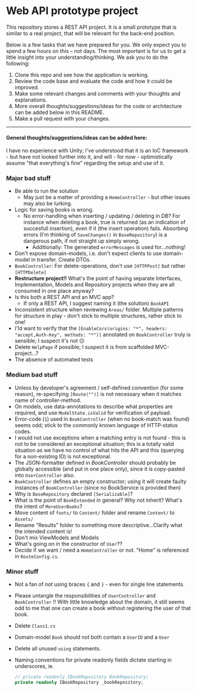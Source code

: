 # Web API prototype project
This repository stores a REST API project. It is a small prototype that is similar to a real project, that will be relevant for the back-end position.

Below is a few tasks that we have prepared for you. We only expect you to spend a few hours on this – not days. The most important is for us to get a little insight into your understanding/thinking. We ask you to do the following:

1. Clone this repo and see how the application is working.
2. Review the code base and evaluate the code and how it could be improved.
3. Make some relevant changes and comments with your thoughts and explanations.
4. More overall thoughts/suggestions/ideas for the code or architecture can be added below in this README.
5. Make a pull request with your changes.
----
#### General thoughts/suggestions/ideas can be added here:

I have no experience with Unity; I've understood that it is an IoC framework - but have not looked further into it, and will - for now - optimistically assume "that everything's fine" regarding the setup and use of it. 



### Major bad stuff

- Be able to run the solution
  - May just be a matter of providing a `HomeController` - but other issues may also be lurking. 
- Logic for saving books is wrong. 
  - No error-handling when inserting / updating / deleting in DB? For instance when deleting a book, true is returned (as an indication of succesfull insertion), even if it (the insert operation) fails. 
    Absorbing errors (I'm thinking of `SaveChanges()` in `BaseRepository`) is a dangerous path, if not straight  up simply wrong.
    - Additionally: The generated `errorMessages` is used for…nothing! 
- Don't expose domain-models, i.e. don't expect clients to use domain-model in transfer. Create DTOs. 
- `BookController`: For delete-operations, don't use `[HTTPPost]` but rather `[HTTPDelete]`
- **Restructure project!!** 
  What's the point of having separate Interfaces, Implementation, Models and Repository projects when they are all consumed in one place anyway? 
- Is this both a REST API and an MVC app?
  - If only a REST API, I suggest naming it (the solution) `BookAPI`
- Inconsistent structure when reviewing `Areas/` folder. Multiple patterns for structure in play - don't stick to multiple structures, rather stick to one!
- I'ld want to verify that the `[EnableCors(origins: "*", headers: "accept,Auth-Key", methods: "*")]` annotated on `BookController` truly is sensible; I suspect it's not 😕
- Delete `HelpPage` if possible; I suspect it is from scaffolded MVC-project...? 
- The absence of automated tests

### Medium bad stuff

- Unless by developer's agreement / self-defined convention (for some reason), re-specifying `[Route("")]` is not necessary when it matches name of controller-method. 
- On models, use data-annotations to describe what properties are required, and use `ModelState.isValid` for verification of payload. 
- Error-code (`1`) used in `BookController` (when no book-match was found) seems odd; stick to the commonly known language of HTTP-status codes. 
- I would not use exceptions when a matching entry is not found - this is not to be considered an exceptional situation; this is a totally valid situation as we have no control of what hits the API and this (querying for a non-existing ID) is not exceptional. 
- The JSON-formatter defined in *BookController* should probably be globally accessible (and put in one place only), since it is copy-pasted into `UserController` also. 
- `BookController` defines an empty constructor; using it will create faulty instances of `BookController` (since no BookService is provided then)
- Why is `BaseRepository` declared `[Serializable]`?
- What is the point of `BookExtended` in general? Why not inherit? What's the intent of `MoreUserBooks`? 
- Move content of  `fonts/` to `Content/` folder and rename `Content/` to `Assets/`
- Rename "Results" folder to something more descriptive…Clarify what the intended content is!
- Don't mix ViewModels and Models
- What's going on in the constructor of `User`??
- Decide if we want / need a `HomeController` or not. "Home" is referenced in `RouteConfig.cs`. 

### Minor stuff

- Not a fan of *not* using braces `{` and `}` - even for single line statements.

- Please untangle the responsibilities of `UserController` and `BookController` !! With little knowledge about the domain, it still seems odd to me that one can create a book without registering the user of that book. 

- Delete `Class1.cs`

- Domain-model `Book` should not both contain a `UserID` and a `User`

- Delete all unused `using` statements. 

- Naming conventions for private readonly fields dictate starting in underscores, ie.

  ```c#
  // private readonly IBookRepository BookRepository; 
  private readonly IBookRepository _bookRepository;
  ```